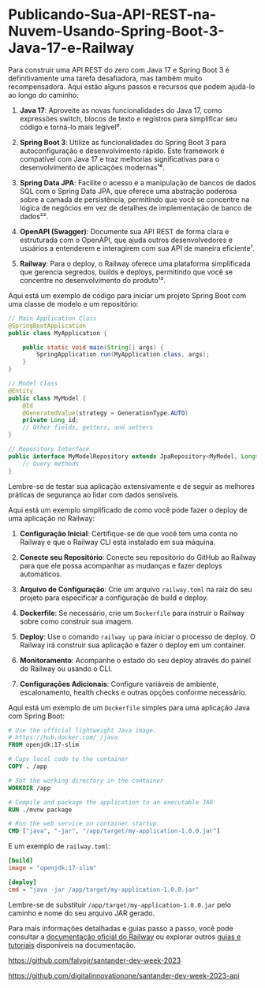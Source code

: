 # Publicando-Sua-API-REST-na-Nuvem-Usando-Spring-Boot-3-Java-17-e-Railway

Para construir uma API REST do zero com Java 17 e Spring Boot 3 é definitivamente uma tarefa desafiadora, mas também muito recompensadora. Aqui estão alguns passos e recursos que podem ajudá-lo ao longo do caminho:

1. **Java 17**: Aproveite as novas funcionalidades do Java 17, como expressões switch, blocos de texto e registros para simplificar seu código e torná-lo mais legível⁹.

2. **Spring Boot 3**: Utilize as funcionalidades do Spring Boot 3 para autoconfiguração e desenvolvimento rápido. Este framework é compatível com Java 17 e traz melhorias significativas para o desenvolvimento de aplicações modernas¹⁸.

3. **Spring Data JPA**: Facilite o acesso e a manipulação de bancos de dados SQL com o Spring Data JPA, que oferece uma abstração poderosa sobre a camada de persistência, permitindo que você se concentre na lógica de negócios em vez de detalhes de implementação de banco de dados²².

4. **OpenAPI (Swagger)**: Documente sua API REST de forma clara e estruturada com o OpenAPI, que ajuda outros desenvolvedores e usuários a entenderem e interagirem com sua API de maneira eficiente¹.

5. **Railway**: Para o deploy, o Railway oferece uma plataforma simplificada que gerencia segredos, builds e deploys, permitindo que você se concentre no desenvolvimento do produto¹³.

Aqui está um exemplo de código para iniciar um projeto Spring Boot com uma classe de modelo e um repositório:

```java
// Main Application Class
@SpringBootApplication
public class MyApplication {

    public static void main(String[] args) {
        SpringApplication.run(MyApplication.class, args);
    }
}

// Model Class
@Entity
public class MyModel {
    @Id
    @GeneratedValue(strategy = GenerationType.AUTO)
    private Long id;
    // Other fields, getters, and setters
}

// Repository Interface
public interface MyModelRepository extends JpaRepository<MyModel, Long> {
    // Query methods
}
```

Lembre-se de testar sua aplicação extensivamente e de seguir as melhores práticas de segurança ao lidar com dados sensíveis. 

Aqui está um exemplo simplificado de como você pode fazer o deploy de uma aplicação no Railway:

1. **Configuração Inicial**: Certifique-se de que você tem uma conta no Railway e que o Railway CLI está instalado em sua máquina.

2. **Conecte seu Repositório**: Conecte seu repositório do GitHub ao Railway para que ele possa acompanhar as mudanças e fazer deploys automáticos.

3. **Arquivo de Configuração**: Crie um arquivo `railway.toml` na raiz do seu projeto para especificar a configuração de build e deploy.

4. **Dockerfile**: Se necessário, crie um `Dockerfile` para instruir o Railway sobre como construir sua imagem.

5. **Deploy**: Use o comando `railway up` para iniciar o processo de deploy. O Railway irá construir sua aplicação e fazer o deploy em um container.

6. **Monitoramento**: Acompanhe o estado do seu deploy através do painel do Railway ou usando o CLI.

7. **Configurações Adicionais**: Configure variáveis de ambiente, escalonamento, health checks e outras opções conforme necessário.

Aqui está um exemplo de um `Dockerfile` simples para uma aplicação Java com Spring Boot:

```dockerfile
# Use the official lightweight Java image.
# https://hub.docker.com/_/java
FROM openjdk:17-slim

# Copy local code to the container
COPY . /app

# Set the working directory in the container
WORKDIR /app

# Compile and package the application to an executable JAR
RUN ./mvnw package

# Run the web service on container startup.
CMD ["java", "-jar", "/app/target/my-application-1.0.0.jar"]
```

E um exemplo de `railway.toml`:

```toml
[build]
image = "openjdk:17-slim"

[deploy]
cmd = "java -jar /app/target/my-application-1.0.0.jar"
```

Lembre-se de substituir `/app/target/my-application-1.0.0.jar` pelo caminho e nome do seu arquivo JAR gerado.

Para mais informações detalhadas e guias passo a passo, você pode consultar a [documentação oficial do Railway](^1^) ou explorar outros [guias e tutoriais](^2^) disponíveis na documentação.

https://github.com/falvojr/santander-dev-week-2023

https://github.com/digitalinnovationone/santander-dev-week-2023-api
